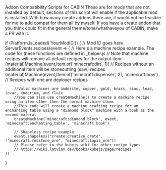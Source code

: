 Addon Compatibility Scripts for CABIN
These are for mods that are not installed by default, sections of this script will enable if the applicable mod is installed.
With how many create addons there are, it would not be feasible for me to add compat for them all by myself.
If you have a create addon that you think could fit in the general theme/tone/whathaveyou of CABIN, make a PR with it.

if (Platform.isLoaded('YourModID')) { // Mod ID goes here
	ServerEvents.recipes(event => {
		// Here's a machine recipe example. The code for these functions are defined in _helper.js
		// Note that machine recipes will remove all default recipes for the output item
		(material)Machine(event,Item.of('minecraft:dirt', 1)) // Recipes without an additional item will be stonecutting (saw) recipes
		(material)Machine(event,Item.of('minecraft:dispenser', 2), 'minecraft:bow')  // Recipes with one are deployer recipes

		//Valid machines are andesite, copper, gold, brass, zinc, lead, invar, enderium, and fluix
		//You can also use createMachine() to create a machine recipe using an item other then the normal machine items
		//This code will create a machine crafting recipe for an enchanting table using a "diamond block" machine with a book as the second materal
		createMachine('minecraft:diamond_block', event, 'minecraft:enchanting_table', 'minecraft:book')

		// Shapeless recipe example
		event.shapeless("create:creative_crate", ["minecraft:redstone_ore", "minecraft:lapis_ore"])
		// Please refer to the kubejs wiki for other recipe types
		// https://wiki.latvian.dev/books/kubejs/page/recipes
	})
}